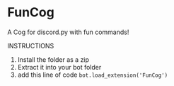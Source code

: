 # FunCog
A Cog for discord.py with fun commands!

INSTRUCTIONS

1. Install the folder as a zip
2. Extract it into your bot folder
3. add this line of code ``bot.load_extension('FunCog')``

